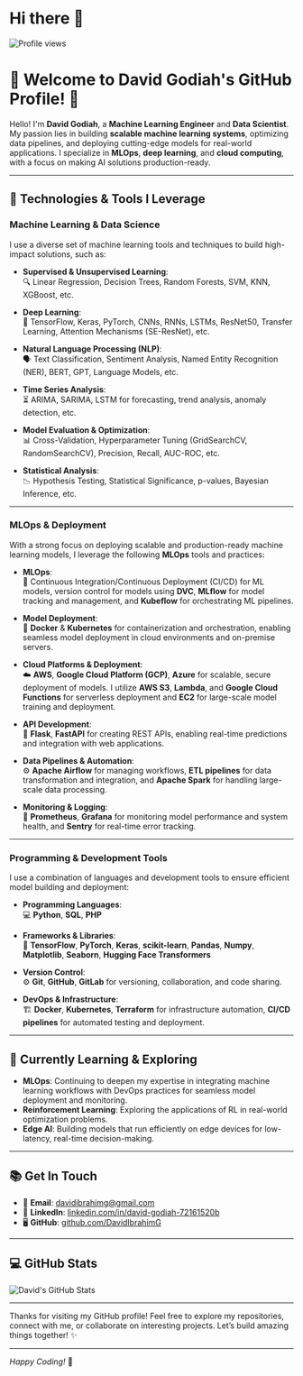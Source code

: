 # Hi there 👋

![Profile views](https://komarev.com/ghpvc/?username=DavidIbrahimG&color=blue)


# 👋 Welcome to David Godiah's GitHub Profile! 🌟

Hello! I'm **David Godiah**, a **Machine Learning Engineer** and **Data Scientist**. My passion lies in building **scalable machine learning systems**, optimizing data pipelines, and deploying cutting-edge models for real-world applications. I specialize in **MLOps**, **deep learning**, and **cloud computing**, with a focus on making AI solutions production-ready.

---

## 🚀 Technologies & Tools I Leverage

### **Machine Learning & Data Science**

I use a diverse set of machine learning tools and techniques to build high-impact solutions, such as:

- **Supervised & Unsupervised Learning**:  
  🔍 Linear Regression, Decision Trees, Random Forests, SVM, KNN, XGBoost, etc.

- **Deep Learning**:  
  🧠 TensorFlow, Keras, PyTorch, CNNs, RNNs, LSTMs, ResNet50, Transfer Learning, Attention Mechanisms (SE-ResNet), etc.

- **Natural Language Processing (NLP)**:  
  🗣️ Text Classification, Sentiment Analysis, Named Entity Recognition (NER), BERT, GPT, Language Models, etc.

- **Time Series Analysis**:  
  ⏳ ARIMA, SARIMA, LSTM for forecasting, trend analysis, anomaly detection, etc.

- **Model Evaluation & Optimization**:  
  📊 Cross-Validation, Hyperparameter Tuning (GridSearchCV, RandomSearchCV), Precision, Recall, AUC-ROC, etc.

- **Statistical Analysis**:  
  📉 Hypothesis Testing, Statistical Significance, p-values, Bayesian Inference, etc.

---

### **MLOps & Deployment**

With a strong focus on deploying scalable and production-ready machine learning models, I leverage the following **MLOps** tools and practices:

- **MLOps**:  
  🔄 Continuous Integration/Continuous Deployment (CI/CD) for ML models, version control for models using **DVC**, **MLflow** for model tracking and management, and **Kubeflow** for orchestrating ML pipelines.

- **Model Deployment**:  
  🚀 **Docker** & **Kubernetes** for containerization and orchestration, enabling seamless model deployment in cloud environments and on-premise servers.

- **Cloud Platforms & Deployment**:  
  ☁️ **AWS**, **Google Cloud Platform (GCP)**, **Azure** for scalable, secure deployment of models. I utilize **AWS S3**, **Lambda**, and **Google Cloud Functions** for serverless deployment and **EC2** for large-scale model training and deployment.

- **API Development**:  
  🔧 **Flask**, **FastAPI** for creating REST APIs, enabling real-time predictions and integration with web applications.

- **Data Pipelines & Automation**:  
  ⚙️ **Apache Airflow** for managing workflows, **ETL pipelines** for data transformation and integration, and **Apache Spark** for handling large-scale data processing.

- **Monitoring & Logging**:  
  🧰 **Prometheus**, **Grafana** for monitoring model performance and system health, and **Sentry** for real-time error tracking.

---

### **Programming & Development Tools**

I use a combination of languages and development tools to ensure efficient model building and deployment:

- **Programming Languages**:  
  💻 **Python**, **SQL**, **PHP**

- **Frameworks & Libraries**:  
  🔧 **TensorFlow**, **PyTorch**, **Keras**, **scikit-learn**, **Pandas**, **Numpy**, **Matplotlib**, **Seaborn**, **Hugging Face Transformers**

- **Version Control**:  
  ⚙️ **Git**, **GitHub**, **GitLab** for versioning, collaboration, and code sharing.

- **DevOps & Infrastructure**:  
  🏗️ **Docker**, **Kubernetes**, **Terraform** for infrastructure automation, **CI/CD pipelines** for automated testing and deployment.

---

## 🌱 Currently Learning & Exploring

- **MLOps**: Continuing to deepen my expertise in integrating machine learning workflows with DevOps practices for seamless model deployment and monitoring.
- **Reinforcement Learning**: Exploring the applications of RL in real-world optimization problems.
- **Edge AI**: Building models that run efficiently on edge devices for low-latency, real-time decision-making.

---

## 📚 Get In Touch

- 📧 **Email**: [davidibrahimg@gmail.com](mailto:davidibrahimg@gmail.com)
- 💼 **LinkedIn**: [linkedin.com/in/david-godiah-72161520b](http://linkedin.com/in/david-godiah-72161520b)
- 🖥️ **GitHub**: [github.com/DavidIbrahimG](https://github.com/DavidIbrahimG)

---

## 💻 GitHub Stats

![David's GitHub Stats](https://github-readme-stats.vercel.app/api?username=DavidIbrahimG&show_icons=true&theme=radical)

---

Thanks for visiting my GitHub profile! Feel free to explore my repositories, connect with me, or collaborate on interesting projects. Let’s build amazing things together! ✨

---

*Happy Coding!* 🎉
